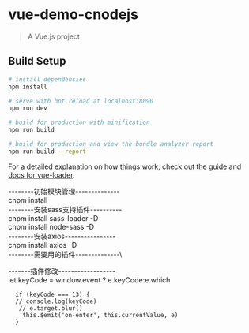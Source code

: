 # vue-demo-cnodejs

> A Vue.js project

## Build Setup

``` bash
# install dependencies
npm install

# serve with hot reload at localhost:8090
npm run dev

# build for production with minification
npm run build

# build for production and view the bundle analyzer report
npm run build --report
```

For a detailed explanation on how things work, check out the [guide](http://vuejs-templates.github.io/webpack/) and [docs for vue-loader](http://vuejs.github.io/vue-loader).


--------初始模块管理--------------\
cnpm install\
--------安装sass支持插件----------\
cnpm install sass-loader -D\
cnpm install node-sass -D\
--------安装axios----------------\
cnpm install axios -D\
--------需要用的插件--------------\

-------插件修改------------------\
      let keyCode = window.event ? e.keyCode:e.which

      if (keyCode === 13) {
      // console.log(keyCode)
       // e.target.blur()
        this.$emit('on-enter', this.currentValue, e)
      }

